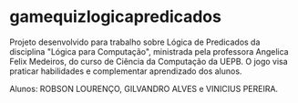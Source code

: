 # gamequizlogicapredicados
Projeto desenvolvido para trabalho sobre Lógica de Predicados da disciplina "Lógica para Computação", ministrada pela professora Angelica Felix Medeiros, do curso de Ciência da Computação da UEPB. O jogo visa praticar habilidades e complementar aprendizado dos alunos.

Alunos: ROBSON LOURENÇO, GILVANDRO ALVES e VINICIUS PEREIRA.
